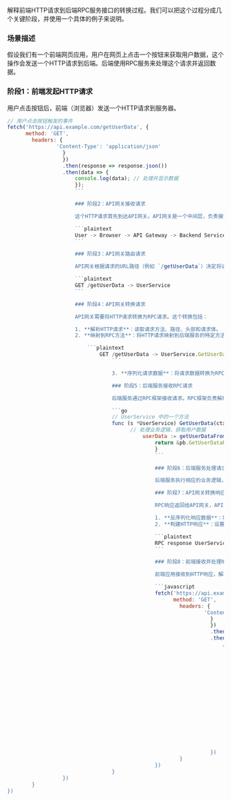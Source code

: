 解释前端HTTP请求到后端RPC服务接口的转换过程。我们可以把这个过程分成几个关键阶段，并使用一个具体的例子来说明。

### 场景描述

假设我们有一个前端网页应用，用户在网页上点击一个按钮来获取用户数据，这个操作会发送一个HTTP请求到后端。后端使用RPC服务来处理这个请求并返回数据。

### 阶段1：前端发起HTTP请求

用户点击按钮后，前端（浏览器）发送一个HTTP请求到服务器。

```javascript
// 用户点击按钮触发的事件
fetch('https://api.example.com/getUserData', {
	  method: 'GET',
	    headers: {
	    	    'Content-Type': 'application/json'
	    	      }
	    	      })
	    	      .then(response => response.json())
	    	      .then(data => {
	    	      	  console.log(data); // 处理并显示数据
	    	      	  });
	    	      	  ```

	    	      	  ### 阶段2：API网关接收请求

	    	      	  这个HTTP请求首先到达API网关。API网关是一个中间层，负责接受所有的HTTP请求并将它们路由到适当的端服务。

	    	      	  ```plaintext
	    	      	  User -> Browser -> API Gateway -> Backend Service
	    	      	  ```

	    	      	  ### 阶段3：API网关路由请求

	    	      	  API网关根据请求的URL路径（例如 `/getUserData`）决定将请求转发到哪个后端服务。例如，它可能会将请求转发到一个名为 `UserService` 的后端服务。

	    	      	  ```plaintext
	    	      	  GET /getUserData -> UserService
	    	      	  ```

	    	      	  ### 阶段4：API网关转换请求

	    	      	  API网关需要将HTTP请求转换为RPC请求。这个转换包括：

	    	      	  1. **解析HTTP请求**：读取请求方法、路径、头部和请求体。
	    	      	  2. **映射到RPC方法**：将HTTP请求映射到后端服务的特定方法。例如：

	    	      	      ```plaintext
	    	      	          GET /getUserData -> UserService.GetUserData
	    	      	              ```

	    	      	              3. **序列化请求数据**：将请求数据转换为RPC框架所需的格式（例如，使用protobuf进行序列化）。

	    	      	              ### 阶段5：后端服务接收RPC请求

	    	      	              后端服务通过RPC框架接收请求。RPC框架负责解码请求数据并调用相应的服务方法。

	    	      	              ```go
	    	      	              // UserService 中的一个方法
	    	      	              func (s *UserService) GetUserData(ctx context.Context, req *pb.GetUserDataRequest) (*pb.GetUserDataResponse, error) {
	    	      	              	    // 处理业务逻辑，获取用户数据
	    	      	              	        userData := getUserDataFromDatabase(req.UserId)
	    	      	              	            return &pb.GetUserDataResponse{UserData: userData}, nil
	    	      	              	            }
	    	      	              	            ```

	    	      	              	            ### 阶段6：后端服务处理请求

	    	      	              	            后端服务执行相应的业务逻辑，处理请求并生成响应。例如，从数据库中获取用户数据并返回。

	    	      	              	            ### 阶段7：API网关转换响应

	    	      	              	            RPC响应返回给API网关，API网关需要将RPC响应转换为HTTP响应。这包括：

	    	      	              	            1. **反序列化响应数据**：将RPC响应数据转换为HTTP响应所需的格式。
	    	      	              	            2. **构建HTTP响应**：设置HTTP状态码、头部和响应体。

	    	      	              	            ```plaintext
	    	      	              	            RPC response UserService.GetUserData -> HTTP response 200 OK
	    	      	              	            ```

	    	      	              	            ### 阶段8：前端接收并处理响应

	    	      	              	            前端应用接收到HTTP响应，解析响应数据并更新UI或执行其他操作。

	    	      	              	            ```javascript
	    	      	              	            fetch('https://api.example.com/getUserData', {
	    	      	              	            	  method: 'GET',
	    	      	              	            	    headers: {
	    	      	              	            	    	    'Content-Type': 'application/json'
	    	      	              	            	    	      }
	    	      	              	            	    	      })
	    	      	              	            	    	      .then(response => response.json())
	    	      	              	            	    	      .then(data => {
	    	      	              	            	    	      	  // 处理响应数据
	    	      	              	            	    	      	    console.log(data); // 显示用户数据
	    	      	              	            	    	      	    });
	    	      	              	            	    	      	    ```

	    	      	              	            	    	      	    ### 流程总结

	    	      	              	            	    	      	    1. **前端发起HTTP请求**：用户点击按钮，前端发送HTTP请求。
	    	      	              	            	    	      	    2. **API网关接收请求**：API网关接收HTTP请求并解析。
	    	      	              	            	    	      	    3. **网关路由请求**：API网关将请求路由到后端服务。
	    	      	              	            	    	      	    4. **API网关转换请求**：API网关将HTTP请求转换为RPC请求。
	    	      	              	            	    	      	    5. **后端服务接收RPC请求**：后端服务通过RPC框架接收请求。
	    	      	              	            	    	      	    6. **后端服务处理请求**：后端服务处理请求并生成响应。
	    	      	              	            	    	      	    7. **API网关转换响应**：API网关将RPC响应转换为HTTP响应。
	    	      	              	            	    	      	    8. **前端接收并处理响应**：前端接收HTTP响应并处理数据。

	    	      	              	            	    	      	    通过这种方式，前端的HTTP请求可以被无缝地转换为后端的RPC服务调用，实现前后端的高效通信。
	    	      	              	            	    	      })
	    	      	              	            	    }
	    	      	              	            })
	    	      	              }
	    	      })
	    }
})
